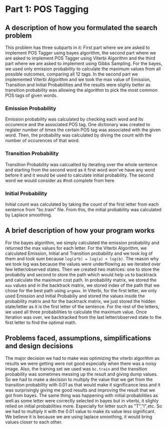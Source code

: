 # Part 1: POS Tagging

## A description of how you formulated the search problem
This problem has three subparts in it: First part where we are asked to implement POS Tagger using bayes algorithm, the second part where we are asked to implement POS Tagger using Viterbi Algorithm and the third part where we are asked to implement using Gibbs Sampling. For the bayes, we used only emission probability to calculate the maximum values from all possible outcomes, comparing all 12 tags. In the second part we implemented Viterbi Algorithm and we took the max value of Emission, Transition and Initial Probabilities and the results were slighly better as transition probability was allowing the algorithm to pick the most common POS tags of given words.

### Emission Probability
Emission probability was calculated by checking each word and its occurence and the associated POS tag. One dictionary was created to register number of times the certain POS tag was associated with the given word. Then, the probability was calculated by diving the count with the number of occurences of that word. 

### Transition Probability
Transition Probability was calcualted by iterating over the whole sentence and starting from the second word as it first word won've have any word before it and it would be used to calculate initial probability. The second word we would consider as #not complete from here

### Initial Probability
Initial count was calculated by taking the count of the first letter from each sentence from "bc.train" file. From this, the initial probability was calculated by Laplace smoothing.

## A brief description of how your program works
For the bayes algorithm, we simply calculated the emission probability and returned the max values for each letter. For the Viterbi Algorithm, we calculated Emission, Initial and Transition probability and we took log of them and took sum because `log(a*b) = log(a) + log(b)`. The reason why we took log was because the values were underflowing as we iterated over few letter/observed states. Then we created two matrices: one to store the probabiliy and second to store the path which would help us to backtrack and calculate the maximum cost path. In probability matrix, we stored the `max` values and in the backtrack matrix, we stored index of the path that we chose for the best path using `argmax`. In Viterbi, for the first letter, we only used Emission and Initial Probabiliy and stored the values inside the probability matrix and for the backtrack matrix, we just stored the hidden state/letter as it is the first letter of the sentence. For the rest of the letters, we used all three probabilities to calculate the maximum value. Once iteration was over, we backtracked from the last letter/observed state to the first letter to find the optimal math. 

## Problems faced, assumptions, simplifications and design decisions
The major decision we had to make was optimizing the viterbi algorithm as results we were getting were not good especially when there was a noisy image. Also, the training set we used was `bc.train` and the transition probability was sometimes messing up the result and giving dump values. So we had to make a decision to multiply the value that we get from the transition probability with 0.01 as that would make it significance less and it was surprisingly giving me good results and improving the result that we got from bayes. The same thing was happening with initial probabilities as well as some letter were correctly selected in bayes but in viterbi, it slighly relied on initial probabilities more. Especially for letter such as "T","I",etc. So we had to multiply it with the 0.01 value to make its value less significant. We believe it is because we are using laplace smoothing, it would bring values closer to each other. 

